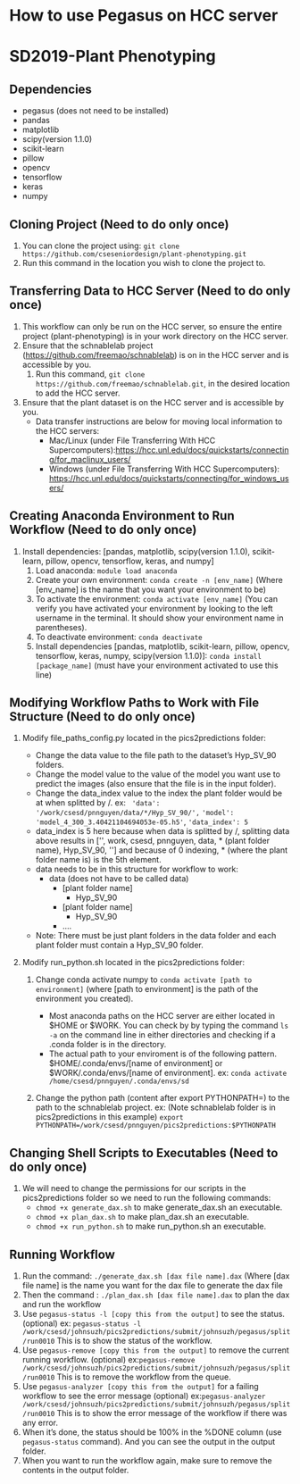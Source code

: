 # How to use Pegasus on HCC server
# SD2019-Plant Phenotyping
## Dependencies
* pegasus (does not need to be installed)
* pandas
* matplotlib
* scipy(version 1.1.0)
* scikit-learn
* pillow
* opencv
* tensorflow
* keras
* numpy

## Cloning Project (Need to do only once)
1. You can clone the project using: `git clone https://github.com/cseseniordesign/plant-phenotyping.git`
2. Run this command in the location you wish to clone the project to.

## Transferring Data to HCC Server (Need to do only once)
1. This workflow can only be run on the HCC server, so ensure the entire project (plant-phenotyping) is in your work directory on the HCC server. 
2. Ensure that the schnablelab project (<https://github.com/freemao/schnablelab>) is on in the HCC server and is accessible by you.
    1. Run this command, `git clone https://github.com/freemao/schnablelab.git`, in the desired location to add the HCC server.
3. Ensure that the plant dataset is on the HCC server and is accessible by you.
    * Data transfer instructions are below for moving local information to the HCC servers:
        * Mac/Linux (under File Transferring With HCC Supercomputers):<https://hcc.unl.edu/docs/quickstarts/connecting/for_maclinux_users/>
        * Windows (under File Transferring With HCC Supercomputers): <https://hcc.unl.edu/docs/quickstarts/connecting/for_windows_users/>

## Creating Anaconda Environment to Run Workflow (Need to do only once)
1. Install dependencies: [pandas, matplotlib, scipy(version 1.1.0), scikit-learn, pillow, opencv, tensorflow, keras, and numpy]
    1. Load anaconda: `module load anaconda`
    2. Create your own environment: `conda create -n [env_name]` (Where [env_name] is the name that you want your environment to be)
    3. To activate the environment: `conda activate [env_name]` (You can verify you have activated your environment by looking to the left username in the terminal. It should show your environment name in parentheses).
    4. To deactivate environment: `conda deactivate`
    5. Install dependencies [pandas, matplotlib, scikit-learn, pillow, opencv, tensorflow, keras, numpy, scipy(version 1.1.0)]: `conda install [package_name]` (must have your environment activated to use this line)

## Modifying Workflow Paths to Work with File Structure (Need to do only once)
1. Modify file\_paths\_config.py located in the pics2predictions folder: 
    * Change the data value to the file path to the dataset’s Hyp\_SV\_90 folders. 
    * Change the model value to the value of the model you want use to predict the images (also ensure that the file is in the input folder). 
    * Change the data\_index value to the index the plant folder would be at when splitted by /. ex:
    ` 'data': '/work/csesd/pnnguyen/data/*/Hyp_SV_90/',`
     `'model': 'model_4_300_3.40421104694053e-05.h5'`,
     `'data_index': 5`
    * data\_index is 5 here because when data is splitted by /, splitting data above results in ['', work, csesd, pnnguyen, data, * (plant folder name), Hyp\_SV\_90, ''] and because of 0 indexing, * (where the plant folder name is) is the 5th element.
    * data needs to be in this structure for workflow to work:
        * data (does not have to be called data)
            * [plant folder name]
                * Hyp\_SV\_90
            * [plant folder name]
                * Hyp\_SV\_90
            * ....
    * Note: There must be just plant folders in the data folder and each plant folder must contain a Hyp\_SV\_90 folder.

2. Modify run_python.sh located in the pics2predictions folder:
    1. Change conda activate numpy to `conda activate [path to environment]` (where [path to environment] is the path of the environment you created). 
        * Most anaconda paths on the HCC server are either located in $HOME or $WORK. You can check by by typing the command `ls -a` on the command line in either directories and checking if a .conda folder is in the directory. 
       * The actual path to your enviroment is of the following pattern. $HOME/.conda/envs/[name of environment] or $WORK/.conda/envs/[name of environment]. ex:
    `conda activate /home/csesd/pnnguyen/.conda/envs/sd`

    2. Change the python path (content after export PYTHONPATH=) to the path to the schnablelab project. ex: (Note schnablelab folder is in pics2predictions in this example)
`export PYTHONPATH=/work/csesd/pnnguyen/pics2predictions:$PYTHONPATH`

## Changing Shell Scripts to Executables (Need to do only once)
1. We will need to change the permissions for our scripts in the pics2predictions folder so we need to run the following commands:
    * `chmod +x generate_dax.sh` to make generate_dax.sh an executable.
    * `chmod +x plan_dax.sh` to make plan_dax.sh an executable.
    * `chmod +x run_python.sh` to make run_python.sh an executable.  

## Running Workflow
1. Run the command:
`./generate_dax.sh [dax file name].dax`
(Where [dax file name] is the name you want for the dax file to generate the dax file
2. Then the command :
`./plan_dax.sh [dax file name].dax`
to plan the dax and run the workflow
3. Use `pegasus-status -l [copy this from the output]` to see the status. (optional)
ex: `pegasus-status -l /work/csesd/johnsuzh/pics2predictions/submit/johnsuzh/pegasus/split/run0010`
This is to show the status of the workflow.
3. Use `pegasus-remove [copy this from the output]` to remove the current running workflow. (optional)
ex:`pegasus-remove /work/csesd/johnsuzh/pics2predictions/submit/johnsuzh/pegasus/split/run0010`
This is to remove the workflow from the queue.
4. Use `pegasus-analyzer [copy this from the output]` for a failing workflow to see the error message (optional)
ex:`pegasus-analyzer /work/csesd/johnsuzh/pics2predictions/submit/johnsuzh/pegasus/split/run0010`
This is to show the error message of the workflow if there was any error.
5. When it’s done, the status should be 100% in the %DONE column (use `pegasus-status` command). And you can see the output in the output folder.
6. When you want to run the workflow again, make sure to remove the contents in the output folder.
